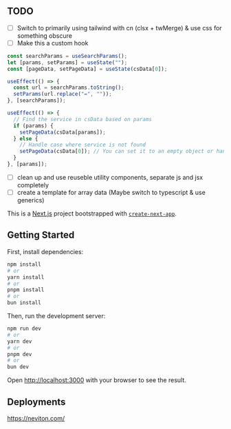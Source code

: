 ## TODO

- [ ] Switch to primarily using tailwind with cn (clsx + twMerge) & use css for something obscure
- [ ] Make this a custom hook

```js
const searchParams = useSearchParams();
let [params, setParams] = useState("");
const [pageData, setPageData] = useState(csData[0]);

useEffect(() => {
  const url = searchParams.toString();
  setParams(url.replace("=", ""));
}, [searchParams]);

useEffect(() => {
  // Find the service in csData based on params
  if (params) {
    setPageData(csData[params]);
  } else {
    // Handle case where service is not found
    setPageData(csData[0]); // You can set it to an empty object or handle it differently
  }
}, [params]);
```

- [ ] clean up and use reuseble utility components, separate js and jsx completely
- [ ] create a template for array data (Maybe switch to typescript & use generics)

This is a [Next.js](https://nextjs.org/) project bootstrapped with [`create-next-app`](https://github.com/vercel/next.js/tree/canary/packages/create-next-app).

## Getting Started

First, install dependencies:

```bash
npm install
# or
yarn install
# or
pnpm install
# or
bun install
```

Then, run the development server:

```bash
npm run dev
# or
yarn dev
# or
pnpm dev
# or
bun dev
```

Open [http://localhost:3000](http://localhost:3000) with your browser to see the result.

## Deployments

https://neviton.com/
